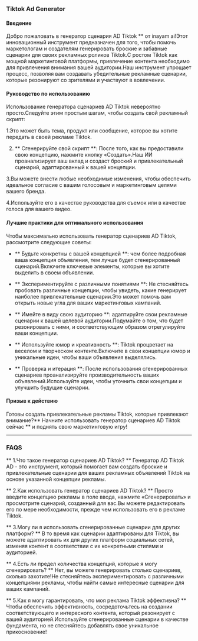### Tiktok Ad Generator

#### Введение
Добро пожаловать в генератор сценария AD Tiktok ** от inayam ai!Этот инновационный инструмент предназначен для того, чтобы помочь маркетологам и создателям генерировать броские и забавные сценарии для своих рекламных роликов Tiktok.С ростом Tiktok как мощной маркетинговой платформы, привлечение контента необходимо для привлечения внимания вашей аудитории.Наш инструмент упрощает процесс, позволяя вам создавать убедительные рекламные сценарии, которые резонируют со зрителями и участвуют в вовлечении.

#### Руководство по использованию
Использование генератора сценариев AD Tiktok невероятно просто.Следуйте этим простым шагам, чтобы создать свой рекламный скрипт:

1.Это может быть тема, продукт или сообщение, которое вы хотите передать в своей рекламе Tiktok.

2. ** Сгенерируйте свой скрипт **: После того, как вы предоставили свою концепцию, нажмите кнопку «Создать».Наш ИИ проанализирует ваш вклад и создаст броский и привлекательный сценарий, адаптированный к вашей концепции.

3.Вы можете внести любые необходимые изменения, чтобы обеспечить идеальное согласие с вашим голосовым и маркетинговым целями вашего бренда.

4.Используйте его в качестве руководства для съемок или в качестве голоса для вашего видео.

#### Лучшие практики для оптимального использования
Чтобы максимально использовать генератор сценариев AD Tiktok, рассмотрите следующие советы:

- ** Будьте конкретны с вашей концепцией **: чем более подробная ваша концепция объявления, тем лучше будет сгенерированный сценарий.Включите ключевые элементы, которые вы хотите выделить в своем объявлении.

- ** Экспериментируйте с различными понятиями **: Не стесняйтесь пробовать различные концепции, чтобы увидеть, какие генерирует наиболее привлекательные сценарии.Это может помочь вам открыть новые угла для ваших маркетинговых кампаний.

- ** Имейте в виду свою аудиторию **: адаптируйте свои рекламные сценарии к вашей целевой аудитории.Подумайте о том, что будет резонировать с ними, и соответствующим образом отрегулируйте ваши концепции.

- ** Используйте юмор и креативность **: Tiktok процветает на веселом и творческом контенте.Включите в свои концепции юмор и уникальные идеи, чтобы ваши объявления выделялись.

- ** Проверка и итерация **: После использования сгенерированных сценариев проанализируйте производительность ваших объявлений.Используйте идеи, чтобы уточнить свои концепции и улучшить будущие сценарии.

#### Призыв к действию
Готовы создать привлекательные рекламы Tiktok, которые привлекают внимание?** Начните использовать генератор сценариев AD Tiktok сейчас ** и поднять свою маркетинговую игру!

---

### FAQS

** 1.Что такое генератор сценариев AD Tiktok? **
Генератор AD Tiktok AD - это инструмент, который помогает вам создать броские и привлекательные сценарии для ваших рекламных объявлений Tiktok на основе указанной концепции рекламы.

** 2.Как использовать генератор сценариев AD Tiktok? **
Просто введите концепцию рекламы в поле ввода, нажмите «Сгенерировать» и просмотрите сценарий, созданный для вас.Вы можете редактировать его по мере необходимости, прежде чем использовать его в рекламе Tiktok.

** 3.Могу ли я использовать сгенерированные сценарии для других платформ? **
В то время как сценарии адаптированы для Tiktok, вы можете адаптировать их для других платформ социальных сетей, изменяя контент в соответствии с их конкретными стилями и аудиторией.

** 4.Есть ли предел количества концепций, которые я могу сгенерировать? **
Нет, вы можете генерировать столько сценариев, сколько захотите!Не стесняйтесь экспериментировать с различными концепциями рекламы, чтобы найти самые интересные сценарии для ваших кампаний.

** 5.Как я могу гарантировать, что моя реклама Tiktok эффективна? **
Чтобы обеспечить эффективность, сосредоточьтесь на создании соответствующего и интересного контента, который резонирует с вашей аудиторией.Используйте сгенерированные сценарии в качестве фундамента, но не стесняйтесь добавлять свое уникальное прикосновение!